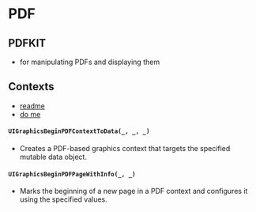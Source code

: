 # PDF

## PDFKIT
* for manipulating PDFs and displaying them

## Contexts
* [readme](https://developer.apple.com/documentation/uikit/images_and_pdf)
* [do me](https://stackoverflow.com/questions/16806739/how-to-generate-pdf-using-nsdata-or-using-data-bytes-objective-c)



#### `UIGraphicsBeginPDFContextToData(_, _, _)`
* Creates a PDF-based graphics context that targets the specified mutable data object.

#### `UIGraphicsBeginPDFPageWithInfo(_, _)`
* Marks the beginning of a new page in a PDF context and configures it using the specified values.
